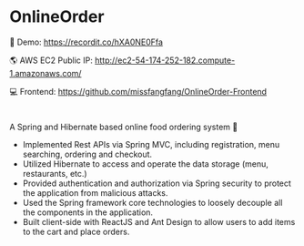 # OnlineOrder
📸 Demo: https://recordit.co/hXA0NE0Ffa

🌎 AWS EC2 Public IP: http://ec2-54-174-252-182.compute-1.amazonaws.com/

💻 Frontend: https://github.com/missfangfang/OnlineOrder-Frontend

#

A Spring and Hibernate based online food ordering system 🍜
- Implemented Rest APIs via Spring MVC, including registration, menu searching, ordering and checkout.
- Utilized Hibernate to access and operate the data storage (menu, restaurants, etc.)
- Provided authentication and authorization via Spring security to protect the application from malicious attacks.
- Used the Spring framework core technologies to loosely decouple all the components in the application.
- Built client-side with ReactJS and Ant Design to allow users to add items to the cart and place orders.
